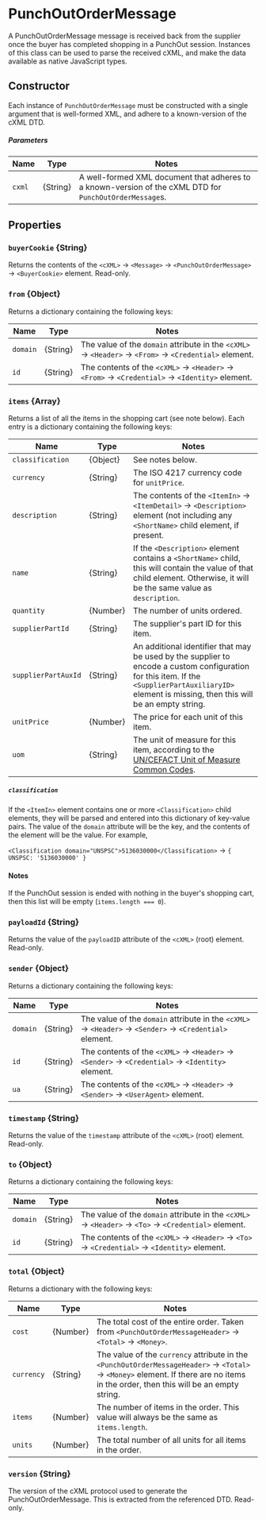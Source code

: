 # PunchOutOrderMessage

A PunchOutOrderMessage message is received back from the supplier once the buyer has completed shopping in a PunchOut session. Instances of this class can be used to parse the received cXML, and make the data available as native JavaScript types. 


## Constructor

Each instance of `PunchOutOrderMessage` must be constructed with a single argument that is well-formed XML, and adhere to a known-version of the cXML DTD.


##### Parameters

| Name | Type | Notes |
|------|------|-------|
| `cxml` | {String} | A well-formed XML document that adheres to a known-version of the cXML DTD for `PunchOutOrderMessage`s. |


## Properties

### `buyerCookie` {String}

Returns the contents of the `<cXML>` → `<Message>` → `<PunchOutOrderMessage>` → `<BuyerCookie>` element. Read-only.


### `from` {Object}

Returns a dictionary containing the following keys:

| Name | Type | Notes |
|------|------|-------|
| `domain` | {String} | The value of the `domain` attribute in the `<cXML>` → `<Header>` → `<From>` → `<Credential>` element. |
| `id` | {String} | The contents of the `<cXML>` → `<Header>` → `<From>` → `<Credential>` → `<Identity>` element. |


### `items` {Array}

Returns a list of all the items in the shopping cart (see note below). Each entry is a dictionary containing the following keys:

| Name | Type | Notes |
|------|------|-------|
| `classification` | {Object} | See notes below. |
| `currency` | {String} | The ISO 4217 currency code for `unitPrice`. |
| `description` | {String} | The contents of the `<ItemIn>` → `<ItemDetail>` → `<Description>` element (not including any `<ShortName>` child element, if present. |
| `name` | {String} | If the `<Description>` element contains a `<ShortName>` child, this will contain the value of that child element. Otherwise, it will be the same value as `description`. |
| `quantity` | {Number} | The number of units ordered. |
| `supplierPartId` | {String} | The supplier's part ID for this item. |
| `supplierPartAuxId` | {String} | An additional identifier that may be used by the supplier to encode a custom configuration for this item. If the `<SupplierPartAuxiliaryID>` element is missing, then this will be an empty string. |
| `unitPrice` | {Number} | The price for each unit of this item. |
| `uom` | {String} | The unit of measure for this item, according to the [UN/CEFACT Unit of Measure Common Codes](https://www.unece.org/cefact/codesfortrade/codes_index.html). |

##### `classification`

If the `<ItemIn>` element contains one or more `<Classification>` child elements, they will be parsed and entered into this dictionary of key-value pairs. The value of the `domain` attribute will be the key, and the contents of the element will be the value. For example,

`<Classification domain="UNSPSC">5136030000</Classification>` → `{ UNSPSC: '5136030000' }`

#### Notes

If the PunchOut session is ended with nothing in the buyer's shopping cart, then this list will be empty (`items.length === 0`).


### `payloadId` {String}

Returns the value of the `payloadID` attribute of the `<cXML>` (root) element. Read-only.


### `sender` {Object}

Returns a dictionary containing the following keys:

| Name | Type | Notes |
|------|------|-------|
| `domain` | {String} | The value of the `domain` attribute in the `<cXML>` → `<Header>` → `<Sender>` → `<Credential>` element. |
| `id` | {String} | The contents of the `<cXML>` → `<Header>` → `<Sender>` → `<Credential>` → `<Identity>` element. |
| `ua` | {String} | The contents of the `<cXML>` → `<Header>` → `<Sender>` → `<UserAgent>` element. |


### `timestamp` {String}

Returns the value of the `timestamp` attribute of the `<cXML>` (root) element. Read-only.


### `to` {Object}

Returns a dictionary containing the following keys:

| Name | Type | Notes |
|------|------|-------|
| `domain` | {String} | The value of the `domain` attribute in the `<cXML>` → `<Header>` → `<To>` → `<Credential>` element. |
| `id` | {String} | The contents of the `<cXML>` → `<Header>` → `<To>` → `<Credential>` → `<Identity>` element. |


### `total` {Object}

Returns a dictionary with the following keys:

| Name | Type | Notes |
|------|------|-------|
| `cost` | {Number} | The total cost of the entire order. Taken from `<PunchOutOrderMessageHeader>` → `<Total>` → `<Money>`. |
| `currency` | {String} | The value of the `currency` attribute in the `<PunchOutOrderMessageHeader>` → `<Total>` → `<Money>` element. If there are no items in the order, then this will be an empty string. |
| `items` | {Number} | The number of items in the order. This value will always be the same as `items.length`. |
| `units` | {Number} | The total number of all units for all items in the order. |


### `version` {String}

The version of the cXML protocol used to generate the PunchOutOrderMessage. This is extracted from the referenced DTD. Read-only.
